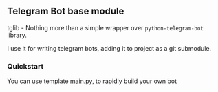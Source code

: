 ## Telegram Bot base module

tglib - Nothing more than a simple wrapper over `python-telegram-bot` library.

I use it for writing telegram bots, adding it to project as a git submodule.


### Quickstart
You can use template [main.py](tpl/main.py), to rapidly build your own bot
